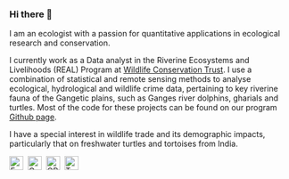 ### Hi there 👋

I am an ecologist with a passion for quantitative applications in ecological research and conservation.

I currently work as a Data analyst in the Riverine Ecosystems and Livelihoods (REAL) Program at <a href="https://www.wildlifeconservationtrust.org/">Wildlife Conservation Trust</a>. I use a combination of statistical and remote sensing methods to analyse ecological, hydrological and wildlife crime data, pertaining to key riverine fauna of the Gangetic plains, such as Ganges river dolphins, gharials and turtles. Most of the code for these projects can be found on our program <a href="https://github.com/orgs/WCT-Riverine-Ecology-And-Livelihoods/repositories">Github page</a>.

I have a special interest in wildlife trade and its demographic impacts, particularly that on freshwater turtles and tortoises from India.  

<a href="mailto:ramyu.wildlife94@gmail.com"><img src="https://img.shields.io/badge/Gmail-D14836?style=for-the-badge&logo=gmail&logoColor=white" height="25" alt="Email" /></a>&nbsp;
<a href="https://scholar.google.com/citations?user=GcaX4lgAAAAJ"><img src="https://img.shields.io/badge/-Google%20Scholar-4285F4?logo=google-scholar&logoColor=white&style=for-the-badge&logoWidth=20" height="25" alt="Google Scholar" /></a>&nbsp;
<a href="http://orcid.org/0000-0002-6532-6090"><img src="https://img.shields.io/badge/-ORCID-A6CE39?style=for-the-badge&logo=ORCID&logoColor=white" height="25" alt="ORCID" /></a>&nbsp;
<a href="https://twitter.com/ramyaroopa3"><img src="https://img.shields.io/twitter/follow/ramyaroopa3?style=for-the-badge&logo=twitter&logoColor=Blue" height="25" alt="Twitter" /></a>&nbsp;
